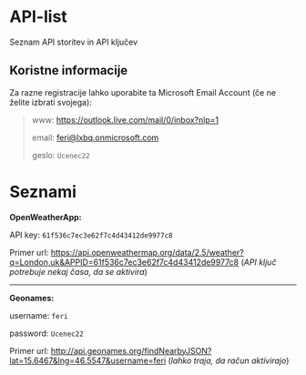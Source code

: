 # API-list
Seznam API storitev in API ključev

## Koristne informacije
Za razne registracije lahko uporabite ta Microsoft Email Account (če ne želite izbrati svojega):
> www: https://outlook.live.com/mail/0/inbox?nlp=1
> 
> email: feri@lxbq.onmicrosoft.com
> 
> geslo: `Ucenec22`

# Seznami

**OpenWeatherApp:**

API key: `61f536c7ec3e62f7c4d43412de9977c8`

Primer url: https://api.openweathermap.org/data/2.5/weather?q=London,uk&APPID=61f536c7ec3e62f7c4d43412de9977c8 (_API ključ potrebuje nekaj časa, da se aktivira_)

---

**Geonames:**

username: `feri`

password: `Ucenec22`

Primer url: http://api.geonames.org/findNearbyJSON?lat=15.6467&lng=46.5547&username=feri (_lahko traja, da račun aktivirajo_)
